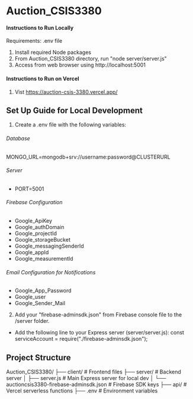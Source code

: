 # Auction_CSIS3380

#### Instructions to Run Locally
Requirements: .env file
1. Install required Node packages
2. From Auction_CSIS3380 directory, run "node server/server.js" 
3. Access from web browser using http://localhost:5001

#### Instructions to Run on Vercel
1. Vist https://auction-csis-3380.vercel.app/


## Set Up Guide for Local Development
1. Create a .env file with the following variables:
###### Database
MONGO_URL=mongodb+srv://username:password@CLUSTERURL
###### Server
* PORT=5001
###### Firebase Configuration
* Google_ApiKey
* Google_authDomain
* Google_projectId
* Google_storageBucket
* Google_messagingSenderId
* Google_appId
* Google_measurementId
###### Email Configuration for Notifications
* Google_App_Password
* Google_user
* Google_Sender_Mail

2. Add your "firebase-adminsdk.json" from Firebase console file to the /server folder.
* Add the following line to your Express server (server/server.js): const serviceAccount = require("./firebase-adminsdk.json");

## Project Structure
Auction_CSIS3380/
├── client/                 # Frontend files
├── server/                 # Backend server
│   ├── server.js          # Main Express server for local dev
│   └── auctioncsis3380-firebase-adminsdk.json  # Firebase SDK keys
├── api/                   # Vercel serverless functions
├── .env                   # Environment variables



